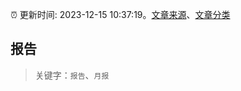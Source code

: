 :alarm_clock: 更新时间: 2023-12-15 10:37:19。[文章来源](/README.md)、[文章分类](/TAGS.md)

## 报告


> 关键字：`报告`、`月报`



